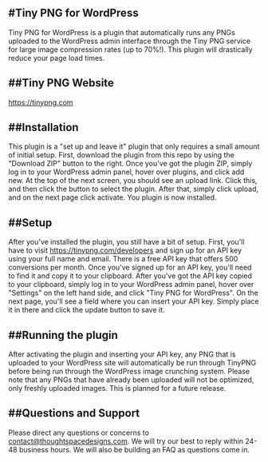 #Tiny PNG for WordPress
---------------------------

Tiny PNG for WordPress is a plugin that automatically runs any PNGs uploaded to the WordPress admin interface through the Tiny PNG service for large image compression rates (up to 70%!). This plugin will drastically reduce your page load times.

##Tiny PNG Website
--------------------------

https://tinypng.com

##Installation
--------------------------

This plugin is a "set up and leave it" plugin that only requires a small amount of initial setup. First, download the plugin from this repo by using the "Download ZIP" button to the right. Once you've got the plugin ZIP, simply log in to your WordPress admin panel, hover over plugins, and click add new. At the top of the next screen, you should see an upload link. Click this, and then click the button to select the plugin. After that, simply click upload, and on the next page click activate. You plugin is now installed.

##Setup
-------------------------

After you've installed the plugin, you still have a bit of setup. First, you'll have to visit https://tinypng.com/developers and sign up for an API key using your full name and email. There is a free API key that offers 500 conversions per month. Once you've signed up for an API key, you'll need to find it and copy it to your clipboard.
After you've got the API key copied to your clipboard, simply log in to your WordPress admin panel, hover over "Settings" on the left hand side, and click "Tiny PNG for WordPress". On the next page, you'll see a field where you can insert your API key. Simply place it in there and click the update button to save it.

##Running the plugin
------------------------

After activating the plugin and inserting your API key, any PNG that is uploaded to your WordPress site will automatically be run through TinyPNG before being run through the WordPress image crunching system. Please note that any PNGs that have already been uploaded will not be optimized, only freshly uploaded images. This is planned for a future release.

##Questions and Support
------------------------

Please direct any questions or concerns to contact@thoughtspacedesigns.com. We will try our best to reply within 24-48 business hours. We will also be building an FAQ as questions come in.

